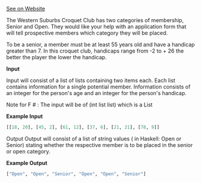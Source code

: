 [See on Website](https://www.codewars.com/kata/5502c9e7b3216ec63c0001aa)

The Western Suburbs Croquet Club has two categories of membership, Senior and Open. They would like your help with an application form that will tell prospective members which category they will be placed.

To be a senior, a member must be at least 55 years old and have a handicap greater than 7. In this croquet club, handicaps range from -2 to + 26
the better the player the lower the handicap.

**Input**

Input will consist of a list of lists containing two items each. Each list contains information for a single potential member. Information consists of an integer for the person's age and an integer for the person's handicap.

Note for F # : The input will be of (int list list) which is a List<List>

**Example Input**

```python
[[18, 20], [45, 2], [61, 12], [37, 6], [21, 21], [78, 9]]
```

Output
Output will consist of a list of string values ( in Haskell: Open or Senior) stating whether the respective member is to be placed in the senior or open category.

**Example Output**

```python
["Open", "Open", "Senior", "Open", "Open", "Senior"]
```
